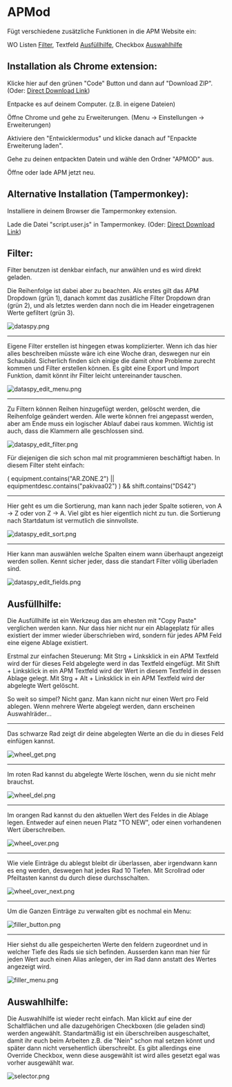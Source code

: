 # APMod

Fügt verschiedene zusätzliche Funktionen in die APM Website ein:

WO Listen [Filter](https://github.com/dev-101010/APMOD/blob/main/README.md#filter), Textfeld [Ausfüllhilfe](https://github.com/dev-101010/APMOD/blob/main/README.md#ausf%C3%BCllhilfe), Checkbox [Auswahlhilfe](https://github.com/dev-101010/APMOD/blob/main/README.md#auswahlhilfe)

## Installation als Chrome extension:

Klicke hier auf den grünen "Code" Button und dann auf "Download ZIP". (Oder: [Direct Download Link](https://github.com/dev-101010/APMOD/archive/refs/heads/main.zip))

Entpacke es auf deinem Computer. (z.B. in eigene Dateien)

Öffne Chrome und gehe zu Erweiterungen. (Menu -> Einstellungen -> Erweiterungen)

Aktiviere den "Entwicklermodus" und klicke danach auf "Enpackte Erweiterung laden".

Gehe zu deinen entpackten Datein und wähle den Ordner "APMOD" aus.

Öffne oder lade APM jetzt neu.

## Alternative Installation (Tampermonkey):

Installiere in deinem Browser die Tampermonkey extension.

Lade die Datei "script.user.js" in Tampermonkey. (Oder: [Direct Download Link](https://github.com/dev-101010/APMOD/raw/main/script.user.js))

## Filter:

Filter benutzen ist denkbar einfach, nur anwählen und es wird direkt geladen.

Die Reihenfolge ist dabei aber zu beachten.
Als erstes gilt das APM Dropdown (grün 1), 
danach kommt das zusätliche Filter Dropdown dran (grün 2), 
und als letztes werden dann noch die im Header eingetragenen Werte gefiltert (grün 3). 

![dataspy.png](https://github.com/dev-101010/APMOD/blob/main/images/dataspy.png)

----

Eigene Filter erstellen ist hingegen etwas komplizierter.
Wenn ich das hier alles beschreiben müsste wäre ich eine Woche dran, deswegen nur ein Schaubild.
Sicherlich finden sich einige die damit ohne Probleme zurecht kommen und Filter erstellen können.
Es gibt eine Export und Import Funktion, damit könnt ihr Filter leicht untereinander tauschen.

![dataspy_edit_menu.png](https://github.com/dev-101010/APMOD/blob/main/images/dataspy_edit_menu.png)

----

Zu Filtern können Reihen hinzugefügt werden, gelöscht werden, die Reihenfolge geändert werden.
Alle werte können frei angepasst werden, aber am Ende muss ein logischer Ablauf dabei raus kommen.
Wichtig ist auch, dass die Klammern alle geschlossen sind.

![dataspy_edit_filter.png](https://github.com/dev-101010/APMOD/blob/main/images/dataspy_edit_filter.png)

Für diejenigen die sich schon mal mit programmieren beschäftigt haben. In diesem Filter steht einfach:

( equipment.contains("AR.ZONE.2") || equipmentdesc.contains("pakivaa02") ) && shift.contains("DS42")

----

Hier geht es um die Sortierung, man kann nach jeder Spalte sotieren, von A -> Z oder von Z -> A.
Viel gibt es hier eigentlich nicht zu tun. die Sortierung nach Startdatum ist vermutlich die sinnvollste. 

![dataspy_edit_sort.png](https://github.com/dev-101010/APMOD/blob/main/images/dataspy_edit_sort.png)

----

Hier kann man auswählen welche Spalten einem wann überhaupt angezeigt werden sollen.
Kennt sicher jeder, dass die standart Filter völlig überladen sind.

![dataspy_edit_fields.png](https://github.com/dev-101010/APMOD/blob/main/images/dataspy_edit_fields.png)

## Ausfüllhilfe:

Die Ausfüllhilfe ist ein Werkzeug das am ehesten mit "Copy Paste" verglichen werden kann.
Nur dass hier nicht nur ein Ablageplatz für alles existiert der immer wieder überschrieben wird, sondern für jedes APM Feld eine eigene Ablage existiert.

Erstmal zur einfachen Steuerung:
Mit Strg + Linksklick in ein APM Textfeld wird der für dieses Feld abgelegte werd in das Textfeld eingefügt.
Mit Shift + Linksklick in ein APM Textfeld wird der Wert in diesem Textfeld in dessen Ablage gelegt.
Mit Strg + Alt + Linksklick in ein APM Textfeld wird der abgelegte Wert gelöscht.

So weit so simpel? Nicht ganz.
Man kann nicht nur einen Wert pro Feld ablegen.
Wenn mehrere Werte abgelegt werden, dann erscheinen Auswahlräder... 

----

Das schwarze Rad zeigt dir deine abgelegten Werte an die du in dieses Feld einfügen kannst.

![wheel_get.png](https://github.com/dev-101010/APMOD/blob/main/images/wheel_get.png)

----

Im roten Rad kannst du abgelegte Werte löschen, wenn du sie nicht mehr brauchst.

![wheel_del.png](https://github.com/dev-101010/APMOD/blob/main/images/wheel_del.png)

----

Im orangen Rad kannst du den aktuellen Wert des Feldes in die Ablage legen.
Entweder auf einen neuen Platz "TO NEW", oder einen vorhandenen Wert überschreiben.

![wheel_over.png](https://github.com/dev-101010/APMOD/blob/main/images/wheel_over.png)

----

Wie viele Einträge du ablegst bleibt dir überlassen, aber irgendwann kann es eng werden, deswegen hat jedes Rad 10 Tiefen.
Mit Scrollrad oder Pfeiltasten kannst du durch diese durchsschalten.

![wheel_over_next.png](https://github.com/dev-101010/APMOD/blob/main/images/wheel_over_next.png)

----

Um die Ganzen Einträge zu verwalten gibt es nochmal ein Menu:

![filler_button.png](https://github.com/dev-101010/APMOD/blob/main/images/filler_button.png)

----

Hier siehst du alle gespeicherten Werte den feldern zugeordnet und in welcher Tiefe des Rads sie sich befinden.
Ausserden kann man hier für jeden Wert auch einen Alias anlegen, der im Rad dann anstatt des Wertes angezeigt wird.

![filler_menu.png](https://github.com/dev-101010/APMOD/blob/main/images/filler_menu.png)

## Auswahlhilfe:

Die Auswahlhilfe ist wieder recht einfach. Man klickt auf eine der Schaltflächen und alle dazugehörigen Checkboxen (die geladen sind) werden angewählt.
Standartmäßig ist ein überschreiben ausgeschaltet, damit ihr euch beim Arbeiten z.B. die "Nein" schon mal setzen könnt und später dann nicht versehentlich überschreibt. Es gibt allerdings eine Override Checkbox, wenn diese ausgewählt ist wird alles gesetzt egal was vorher ausgewählt war.

![selector.png](https://github.com/dev-101010/APMOD/blob/main/images/selector.png)
